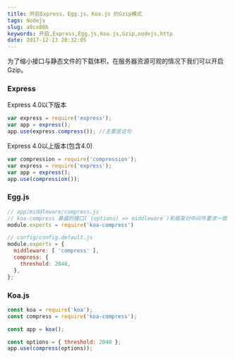 ```yaml
---
title: 开启Express，Egg.js，Koa.js 的Gzip模式
tags: Nodejs
slug: a8ce80b
keywords: 开启,Express,Egg.js,Koa.js,Gzip,nodejs,http
date: 2017-12-13 20:32:05
---
```

为了缩小接口与静态文件的下载体积，在服务器资源可观的情况下我们可以开启Gzip。

### Express
Express 4.0以下版本
```javascript
var express = require('express');
var app = express();
app.use(express.compress()); //主要是这句
```

Express 4.0以上版本(包含4.0)
``` javascript
var compression = require('compression');
var express = require('express');
var app = express();
app.use(compression());
```

### Egg.js
``` javascript
// app/middleware/compress.js
// koa-compress 暴露的接口(`(options) => middleware`)和框架对中间件要求一致
module.exports = require('koa-compress')
```

``` javascript
// config/config.default.js
module.exports = {
  middleware: [ 'compress' ],
  compress: {
    threshold: 2048,
  },
};
```

### Koa.js
``` javascript
const koa = require('koa');
const compress = require('koa-compress');

const app = koa();

const options = { threshold: 2048 };
app.use(compress(options));
```